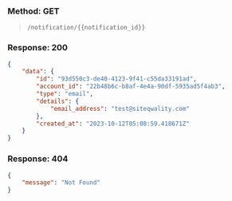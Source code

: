 ### Method: GET

> ```
>/notification/{{notification_id}}
>```

### Response: 200

```json
{
    "data": {
        "id": "93d550c3-de40-4123-9f41-c55da33191ad",
        "account_id": "22b48b6c-b8af-4e4a-90df-5935ad5f4ab3",
        "type": "email",
        "details": {
            "email_address": "test@siteqwality.com"
        },
        "created_at": "2023-10-12T05:08:59.418671Z"
    }
}
```

### Response: 404

```json
{
    "message": "Not Found"
}
```
